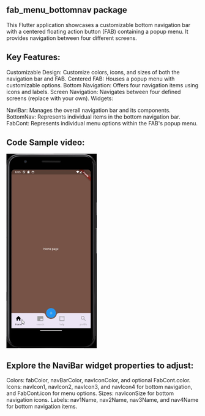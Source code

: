 ## fab_menu_bottomnav package

This Flutter application showcases a customizable bottom navigation bar with a centered floating action button (FAB) containing a popup menu. It provides navigation between four different screens.

## Key Features:

Customizable Design: Customize colors, icons, and sizes of both the navigation bar and FAB.
Centered FAB: Houses a popup menu with customizable options.
Bottom Navigation: Offers four navigation items using icons and labels.
Screen Navigation: Navigates between four defined screens (replace with your own).
Widgets:


NaviBar: Manages the overall navigation bar and its components.
BottomNav: Represents individual items in the bottom navigation bar.
FabCont: Represents individual menu options within the FAB's popup menu.


## Code Sample video:

<img src="https://github.com/Dsoji/fab_menu_bottomnav/raw/main/sample.gif"/>






## Explore the NaviBar widget properties to adjust:

Colors: fabColor, navBarColor, navIconColor, and optional FabCont.color.
Icons: navIcon1, navIcon2, navIcon3, and navIcon4 for bottom navigation, and FabCont.icon for menu options.
Sizes: navIconSize for bottom navigation icons.
Labels: nav1Name, nav2Name, nav3Name, and nav4Name for bottom navigation items.
